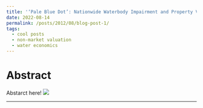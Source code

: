```yaml
---
title: '‘Pale Blue Dot’: Nationwide Waterbody Impairment and Property Value'
date: 2022-08-14
permalink: /posts/2012/08/blog-post-1/
tags:
  - cool posts
  - non-market valuation
  - water economics
---
```



Abstract
======
Abstarct here!
[![](https://lh5.googleusercontent.com/RRYcu2ltsel6ja14Zh5aZSzpJtlInA_CAetY6II1aklA2BBVa25nP-TTpl1dmjxiMT1AuYSA6BnhWLcPpngVgTXPT7jh0JM0Z4GNN-na4AapKY4e=w1280)](/view/saleheconlab/br-risk?authuser=0)

------